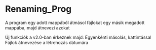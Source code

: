 # Renaming_Prog
A program egy adott mappából átmásol fájlokat egy másik megadott mappába, majd átnevezi azokat

Új funkciók a v2.0-ban érkeznek majd: 
Egyenkénti másolás, kattintással
Fájlok átnevezése a létrehozás dátumára
